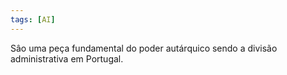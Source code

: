 ```yaml
---
tags: [AI]
---
```


Sâo uma peça fundamental do poder autárquico sendo a divisão administrativa em Portugal.